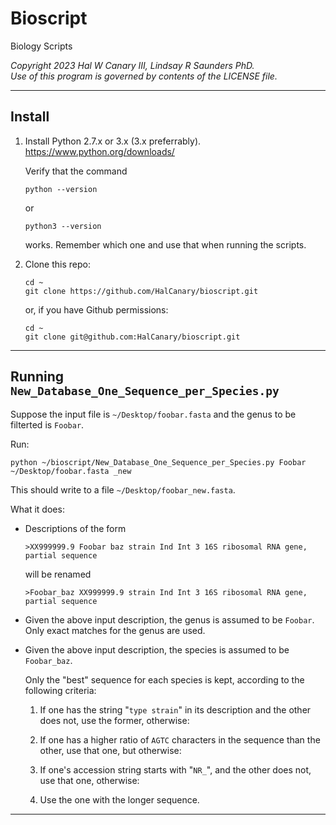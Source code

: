 # Bioscript

Biology Scripts

*Copyright 2023 Hal W Canary III, Lindsay R Saunders PhD.*  
*Use of this program is governed by contents of the LICENSE file.*

* * *

## Install

1.  Install Python 2.7.x or 3.x (3.x preferrably). <https://www.python.org/downloads/>

    Verify that the command

    ```
    python --version
    ```

    or

    ```
    python3 --version
    ```

    works.  Remember which one and use that when running the scripts.

2.  Clone this repo:

    ```
    cd ~
    git clone https://github.com/HalCanary/bioscript.git
    ```

    or, if you have Github permissions:

    ```
    cd ~
    git clone git@github.com:HalCanary/bioscript.git
    ```

* * *

## Running `New_Database_One_Sequence_per_Species.py`

Suppose the input file is `~/Desktop/foobar.fasta` and the genus to be filterted is `Foobar`.

Run:

```
python ~/bioscript/New_Database_One_Sequence_per_Species.py Foobar ~/Desktop/foobar.fasta _new
```

This should write to a file `~/Desktop/foobar_new.fasta`.

What it does:

*   Descriptions of the form

    ```
    >XX999999.9 Foobar baz strain Ind Int 3 16S ribosomal RNA gene, partial sequence
    ```

    will be renamed

    ```
    >Foobar_baz XX999999.9 strain Ind Int 3 16S ribosomal RNA gene, partial sequence
    ```

*   Given the above input description, the genus is assumed to be `Foobar`.
    Only exact matches for the genus are used.

*   Given the above input description, the species is assumed to be `Foobar_baz`.

    Only the "best" sequence for each species is kept, according to the
    following criteria:

    1.  If one has the string "` type strain `" in its description and the
        other does not, use the former, otherwise:

    2.  If one has a higher ratio of `AGTC` characters in the sequence than the other,
        use that one, but otherwise:

    3.  If one's accession string starts with "`NR_`", and the other does not,
        use that one, otherwise:

    4.  Use the one with the longer sequence.

* * *
